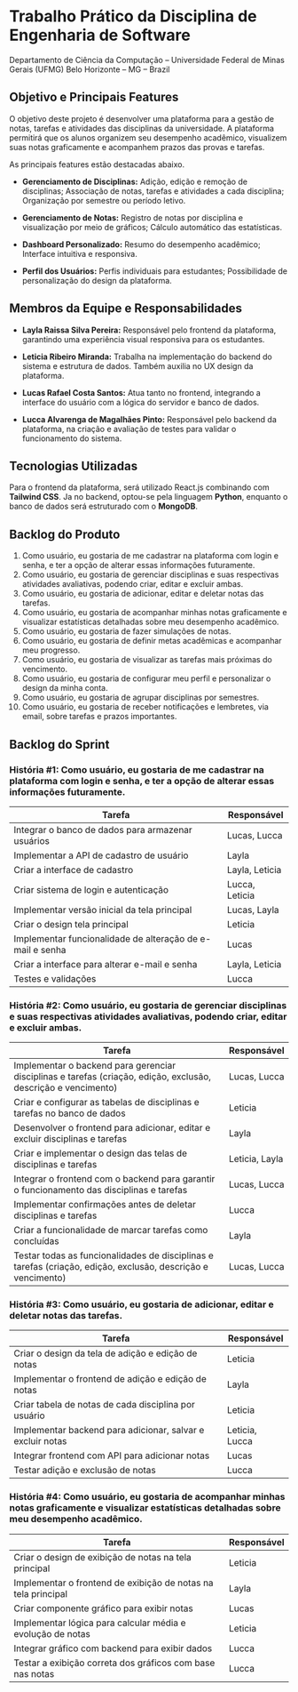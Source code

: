 ﻿# Trabalho Prático da Disciplina de Engenharia de Software
Departamento de Ciência da Computação – Universidade Federal de Minas Gerais (UFMG) Belo Horizonte – MG – Brazil 

## Objetivo e Principais Features

O objetivo deste projeto é desenvolver uma plataforma para a gestão de notas, tarefas e atividades das disciplinas da universidade. A plataforma permitirá que os alunos organizem seu desempenho acadêmico, visualizem suas notas graficamente e acompanhem prazos das provas e tarefas.

As principais features estão destacadas abaixo.

- **Gerenciamento de Disciplinas:** Adição, edição e remoção de disciplinas; Associação de notas, tarefas e atividades a cada disciplina; Organização por semestre ou período letivo.

- **Gerenciamento de Notas:**  Registro de notas por disciplina e visualização por meio de gráficos; Cálculo automático das estatísticas. 

- **Dashboard Personalizado:** Resumo do desempenho acadêmico; Interface intuitiva e responsiva.  

- **Perfil dos Usuários:** Perfis individuais para estudantes; Possibilidade de personalização do design da plataforma.  

## Membros da Equipe e Responsabilidades
- **Layla Raissa Silva Pereira:** Responsável pelo frontend da plataforma, garantindo uma experiência visual responsiva para os estudantes.

- **Leticia Ribeiro Miranda:** Trabalha na implementação do backend do sistema e estrutura de dados. Também auxilia no UX design da plataforma.

- **Lucas Rafael Costa Santos:** Atua tanto no frontend, integrando a interface do usuário com a lógica do servidor e banco de dados.

- **Lucca Alvarenga de Magalhães Pinto:** Responsável pelo backend da plataforma, na criação e avaliação de testes para validar o funcionamento do sistema.

## Tecnologias Utilizadas  

Para o frontend da plataforma, será utilizado React.js combinando com **Tailwind CSS**. Ja no backend, optou-se pela linguagem **Python**, enquanto o banco de dados será estruturado com o **MongoDB**. 

## Backlog do Produto

1. Como usuário, eu gostaria de me cadastrar na plataforma com login e senha, e ter a opção de alterar essas informações futuramente. 
2. Como usuário, eu gostaria de gerenciar disciplinas e suas respectivas atividades avaliativas, podendo criar, editar e excluir ambas. 
3. Como usuário, eu gostaria de adicionar, editar e deletar notas das tarefas.
4. Como usuário, eu gostaria de acompanhar minhas notas graficamente e visualizar estatísticas detalhadas sobre meu desempenho acadêmico.
5. Como usuário, eu gostaria de fazer simulações de notas.
6. Como usuário, eu gostaria de definir metas acadêmicas e acompanhar meu progresso.
7. Como usuário, eu gostaria de visualizar as tarefas mais próximas do vencimento.
8. Como usuário, eu gostaria de configurar meu perfil e personalizar o design da minha conta.
9. Como usuário, eu gostaria de agrupar disciplinas por semestres.
10. Como usuário, eu gostaria de receber notificações e lembretes, via email, sobre tarefas e prazos importantes.

## Backlog do Sprint

### História #1: Como usuário, eu gostaria de me cadastrar na plataforma com login e senha, e ter a opção de alterar essas informações futuramente.
| Tarefa | Responsável |
|--------|------------|
| Integrar o banco de dados para armazenar usuários | Lucas, Lucca | 
| Implementar a API de cadastro de usuário| Layla | 
| Criar a interface de cadastro| Layla, Leticia | 
| Criar sistema de login e autenticação| Lucca, Leticia | 
| Implementar versão inicial da tela principal| Lucas, Layla | 
| Criar o design tela principal| Leticia | 
| Implementar funcionalidade de alteração de e-mail e senha| Lucas | 
| Criar a interface para alterar e-mail e senha| Layla, Leticia | 
| Testes e validações| Lucca | 

### História #2: Como usuário, eu gostaria de gerenciar disciplinas e suas respectivas atividades avaliativas, podendo criar, editar e excluir ambas. 
| Tarefa | Responsável |
|--------|------------|
| Implementar o backend para gerenciar disciplinas e tarefas (criação, edição, exclusão, descrição e vencimento) | Lucas, Lucca |
| Criar e configurar as tabelas de disciplinas e tarefas no banco de dados | Leticia |
| Desenvolver o frontend para adicionar, editar e excluir disciplinas e tarefas | Layla |
| Criar e implementar o design das telas de disciplinas e tarefas | Leticia, Layla |
| Integrar o frontend com o backend para garantir o funcionamento das disciplinas e tarefas | Lucas, Lucca |
| Implementar confirmações antes de deletar disciplinas e tarefas | Lucca |
| Criar a funcionalidade de marcar tarefas como concluídas | Layla |
| Testar todas as funcionalidades de disciplinas e tarefas (criação, edição, exclusão, descrição e vencimento) | Lucas, Lucca |

### História #3: Como usuário, eu gostaria de adicionar, editar e deletar notas das tarefas.
| Tarefa | Responsável |
|--------|------------|
| Criar o design da tela de adição e edição de notas | Leticia |
| Implementar o frontend de adição e edição de notas | Layla |
| Criar tabela de notas de cada disciplina por usuário | Leticia |
| Implementar backend para adicionar, salvar e excluir notas | Leticia, Lucca |
| Integrar frontend com API para adicionar notas | Lucas |
| Testar adição e exclusão de notas | Lucca |

### História #4: Como usuário, eu gostaria de acompanhar minhas notas graficamente e visualizar estatísticas detalhadas sobre meu desempenho acadêmico.
| Tarefa | Responsável |
|--------|------------|
| Criar o design de exibição de notas na tela principal | Leticia |
| Implementar o frontend de exibição de notas na tela principal | Layla |
| Criar componente gráfico para exibir notas | Lucas |
| Implementar lógica para calcular média e evolução de notas | Leticia |
| Integrar gráfico com backend para exibir dados | Lucca |
| Testar a exibição correta dos gráficos com base nas notas | Lucca |
